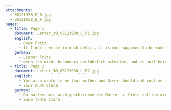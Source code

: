 ```yaml
---
attachments:
  - 06121938_E_B.jpg
  - 06121938_E_F.jpg
pages:
  - title: Page 1
    document: Letter_29_06121938_L_P1.jpg
    english:
      - Dear Fritz
      - If I don’t write in much detail, it is not supposed to be rude. I am just very tired. I work more than I should, but others have to do the same. I have absolutely no solution for your mother if your uncle doesn’t help, to whom I am writing right now as well. For Gret, Suse(?) has to pay a lot, as you probably know, and I have committed to 5/ a week and all clothing, way in the beginning when I received confirmation. By the way, she was accepted without fees so that I thought 5/ a week is not a huge amount for you and ??? together.
    german:
      - Lieber Fritz
      - wenn ich nicht besonders ausführlich schreibe, und es soll keine Unfreundlichkeit sein, aber ich bin sehr müde. Ich muß mehr arbeiten als ich dürfte aber andere müssen es ja auch. Für deine Mutter weiß ich absolut keinen Ausweg wenn nicht Dein Onkel hilft an den ich gleichzeitig schreibe. Für Grete ……, wie du wissen wirst viel abgeben und ich habe mich zu 5/ wöchentlich u. aller Kleidung verpflichtet, ganz am Anfang als man mir zugesagt hatte. Sie wurde im übrigen unentgeltlich aufgenommen, so daß ich dachte 5/ wöchentlich ist kein Betrag für Dich u. ??? zusammen.
  - title: Page 2
    document: Letter_30_06121938_L_P2.jpg
    english:
      - You also wrote to me that mother and Grete should not cost me anything. – Bertha(?) is still training (learning?) ??? and only makes a little money every once in a while. – We would like to insist that Grete learn a trade immediately ??? quickly ??? so that she can support(?) herself soon. – The Austrian travelers(?) were all accepted to the U.S. But for Grete, it seems that a ??? ??? cannot be had. Needless to say, it costs money everywhere. I hope you are ??? ??? ??? ???. ??? is very well and she now has a lot of friends here from her home country. Much love,
      - Your Aunt Clara
    german:
      - Du hattest mir auch geschrieben die Mutter u. Grete sollten mich nichts kosten. – Bertha(?) lernt immer noch ??? u. verdient nur ab u. zu eine Kleinigkeit. – Wir wollen darauf bestehen, daß Grete sofort ein Handwerk lernt ??? ruckzuck(?) ???? damit sie in absehbarer Zeit sich erhalten(?) kann. – Die österr. Reisenden(?) sind geschlossen in U.S. A. aufgenommen worden. Aber für Grete ist wohl keine ??? ??? zu kommen. Es kostet ja auch überall. Ich hoffe es geht euch ??? ??? ??? ???. ??? geht es sehr gut u. sie hat jetzt eine Menge Freunde aus der Heimat hier. Mit vielen herzlichen Grüßen
      - Eure Tante Clara
---
```

  